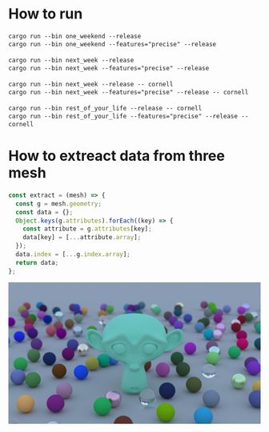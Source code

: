 # How to run

    cargo run --bin one_weekend --release
    cargo run --bin one_weekend --features="precise" --release

    cargo run --bin next_week --release
    cargo run --bin next_week --features="precise" --release

    cargo run --bin next_week --release -- cornell
    cargo run --bin next_week --features="precise" --release -- cornell

    cargo run --bin rest_of_your_life --release -- cornell
    cargo run --bin rest_of_your_life --features="precise" --release -- cornell

# How to extreact data from three mesh

```javascript
const extract = (mesh) => {
  const g = mesh.geometry;
  const data = {};
  Object.keys(g.attributes).forEach((key) => {
    const attribute = g.attributes[key];
    data[key] = [...attribute.array];
  });
  data.index = [...g.index.array];
  return data;
};
```

![monkey_diffuse](https://github.com/vinneyto/school/blob/main/ray_tracing/monkey_diffuse.jpg?raw=true)
